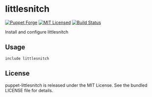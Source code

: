 littlesnitch
==============

[![Puppet Forge](https://img.shields.io/puppetforge/v/halyard/littlesnitch.svg)](https://forge.puppetlabs.com/halyard/littlesnitch)
[![MIT Licensed](https://img.shields.io/badge/license-MIT-green.svg)](https://tldrlegal.com/license/mit-license)
[![Build Status](https://img.shields.io/circleci/project/halyard/puppet-littlesnitch/master.svg)](https://circleci.com/gh/halyard/puppet-littlesnitch)

Install and configure littlesnitch

## Usage

```puppet
include littlesnitch
```

## License

puppet-littlesnitch is released under the MIT License. See the bundled LICENSE file for details.

